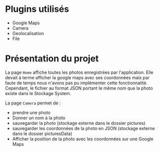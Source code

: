 # Plugins utilisés
- Google Maps
- Camera
- Geolocalisation
- File

# Présentation du projet

La page `Home` affiche toutes les photos enregistrées par l'application. Elle devait à terme afficher la google maps avec ses coordonnées mais par faute de temps nous n'avons pas pu implémenter cette fonctionnalité. Cependant, le fichier au format JSON portant le même nom que la photo existe dans le Stockage System.

La page `Camera` permet de :
- prendre une photo
- Donner un nom à la photo
- sauvegarder la photo (stockage externe dans le dossier pictures)
- sauvegarder les coordonnées de la photo en JSON (stockage externe dans le dossier picturesData)
- Afficher la position de la photo avec les coordonnées sur une Google Maps
